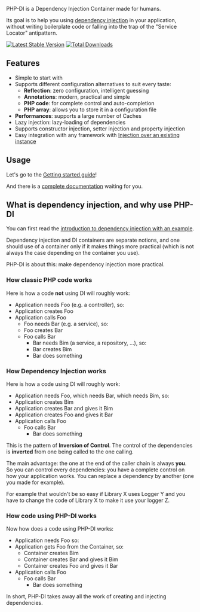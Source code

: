 PHP-DI is a Dependency Injection Container made for humans.

Its goal is to help you using [dependency injection](http://en.wikipedia.org/wiki/Dependency_injection)
in your application, without writing boilerplate code or falling into the trap of the "Service Locator" antipattern.

[![Latest Stable Version](https://poser.pugx.org/mnapoli/php-di/v/stable.png)](https://packagist.org/packages/mnapoli/php-di) [![Total Downloads](https://poser.pugx.org/mnapoli/php-di/downloads.png)](https://packagist.org/packages/mnapoli/php-di)


## Features

* Simple to start with
* Supports different configuration alternatives to suit every taste:
    * **Reflection**: zero configuration, intelligent guessing
    * **Annotations**: modern, practical and simple
    * **PHP code**: for complete control and auto-completion
    * **PHP array**: allows you to store it in a configuration file
* **Performances**: supports a large number of Caches
* Lazy injection: lazy-loading of dependencies
* Supports constructor injection, setter injection and property injection
* Easy integration with any framework with [Injection over an existing instance](doc/inject-on-instance.md)


## Usage

Let's go to the [Getting started guide](doc/getting-started.md)!

And there is a [complete documentation](doc/) waiting for you.


## What is dependency injection, and why use PHP-DI

You can first read the [introduction to dependency injection with an example](doc/example.md).

Dependency injection and DI containers are separate notions, and one should use of a container only if it makes things more practical (which is not always the case depending on the container you use).

PHP-DI is about this: make dependency injection more practical.

### How classic PHP code works

Here is how a code **not** using DI will roughly work:

* Application needs Foo (e.g. a controller), so:
* Application creates Foo
* Application calls Foo
    * Foo needs Bar (e.g. a service), so:
    * Foo creates Bar
    * Foo calls Bar
        * Bar needs Bim (a service, a repository, …), so:
        * Bar creates Bim
        * Bar does something

### How Dependency Injection works

Here is how a code using DI will roughly work:

* Application needs Foo, which needs Bar, which needs Bim, so:
* Application creates Bim
* Application creates Bar and gives it Bim
* Application creates Foo and gives it Bar
* Application calls Foo
    * Foo calls Bar
        * Bar does something

This is the pattern of **Inversion of Control**. The control of the dependencies is **inverted** from one being called to the one calling.

The main advantage: the one at the end of the caller chain is always **you**. So you can control every dependencies: you have a complete control on how your application works. You can replace a dependency by another (one you made for example).

For example that wouldn't be so easy if Library X uses Logger Y and you have to change the code of Library X to make it use your logger Z.

### How code using PHP-DI works

Now how does a code using PHP-DI works:

* Application needs Foo so:
* Application gets Foo from the Container, so:
    * Container creates Bim
    * Container creates Bar and gives it Bim
    * Container creates Foo and gives it Bar
* Application calls Foo
    * Foo calls Bar
        * Bar does something

In short, PHP-DI takes away all the work of creating and injecting dependencies.
